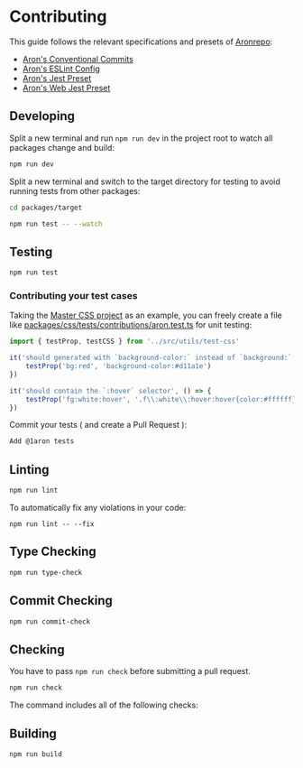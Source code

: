 # Contributing
This guide follows the relevant specifications and presets of [Aronrepo](https://github.com/1aron/aronrepo):

- [Aron's Conventional Commits](https://github.com/1aron/aronrepo/packages/conventional-commits)
- [Aron's ESLint Config](https://github.com/1aron/aronrepo/packages/eslint-config)
- [Aron's Jest Preset](https://github.com/1aron/aronrepo/packages/jest)
- [Aron's Web Jest Preset](https://github.com/1aron/aronrepo/packages/web-jest)

## Developing
Split a new terminal and run `npm run dev` in the project root to watch all packages change and build:
```bash
npm run dev
```
Split a new terminal and switch to the target directory for testing to avoid running tests from other packages:
```bash
cd packages/target
```
```bash
npm run test -- --watch
```

## Testing
```bash
npm run test
```

### Contributing your test cases
Taking the [Master CSS project](https://github.com/master-co/css/tree/beta) as an example, you can freely create a file like [packages/css/tests/contributions/aron.test.ts](https://github.com/master-co/css/tree/dev/beta/packages/css/tests/contributions) for unit testing:

```ts
import { testProp, testCSS } from '../src/utils/test-css'

it('should generated with `background-color:` instead of `background:`', () => {
    testProp('bg:red', 'background-color:#d11a1e')
})

it('should contain the `:hover` selector', () => {
    testProp('fg:white:hover', '.f\\:white\\:hover:hover{color:#ffffff}')
})
```

Commit your tests ( and create a Pull Request ):
```bash
Add @1aron tests
```

## Linting
```bash
npm run lint
```

To automatically fix any violations in your code:
```
npm run lint -- --fix
```

## Type Checking
```bash
npm run type-check
```

## Commit Checking
```bash
npm run commit-check
```

## Checking
You have to pass `npm run check` before submitting a pull request.
```bash
npm run check
```
The command includes all of the following checks:

## Building
```
npm run build
```
